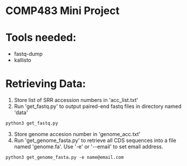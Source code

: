 # COMP483 Mini Project 

# Tools needed:

- fastq-dump
- kallisto

# Retrieving Data:

1. Store list of SRR accession numbers in 'acc_list.txt'
2. Run 'get_fastq.py' to output paired-end fastq files in directory named 'data'
```
python3 get_fastq.py
```
3. Store genome accesion number in 'genome_acc.txt'
4. Run 'get_genome_fasta.py' to retrieve all CDS sequences into a file named 'genome.fa'. Use '-e' or '--email' to set email address.
```
python3 get_genome_fasta.py -e name@email.com
```




